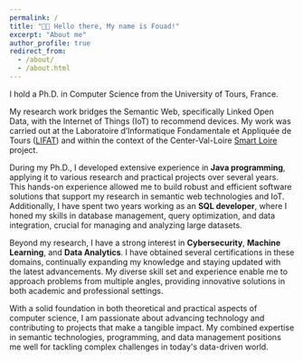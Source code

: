 ```yaml
---
permalink: /
title: "👋🏼 Hello there, My name is Fouad!"
excerpt: "About me"
author_profile: true
redirect_from: 
  - /about/
  - /about.html
---
```


I hold a Ph.D. in Computer Science from the University of Tours, France.

My research work bridges the Semantic Web, specifically Linked Open Data, with the Internet of Things (IoT) to recommend devices. My work was carried out at the Laboratoire d’Informatique Fondamentale et Appliquée de Tours ([LIFAT](https://univ-tours.hal.science/LIFAT)) and within the context of the Center-Val-Loire [Smart Loire](https://smartloire.univ-tours.fr/) project.

During my Ph.D., I developed extensive experience in **Java programming**, applying it to various research and practical projects over several years. This hands-on experience allowed me to build robust and efficient software solutions that support my research in semantic web technologies and IoT. Additionally, I have spent two years working as an **SQL developer**, where I honed my skills in database management, query optimization, and data integration, crucial for managing and analyzing large datasets.

Beyond my research, I have a strong interest in **Cybersecurity**, **Machine Learning**, and **Data Analytics**. I have obtained several certifications in these domains, continually expanding my knowledge and staying updated with the latest advancements. My diverse skill set and experience enable me to approach problems from multiple angles, providing innovative solutions in both academic and professional settings.

With a solid foundation in both theoretical and practical aspects of computer science, I am passionate about advancing technology and contributing to projects that make a tangible impact. My combined expertise in semantic technologies, programming, and data management positions me well for tackling complex challenges in today's data-driven world.

